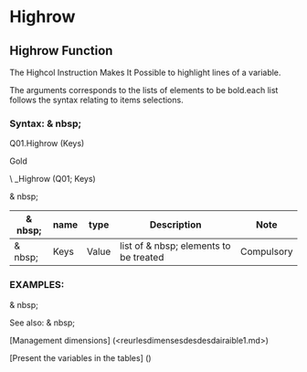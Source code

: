 # Highrow

## Highrow Function

The Highcol Instruction Makes It Possible to highlight lines of a variable.

The arguments corresponds to the lists of elements to be bold.each list follows the syntax relating to items selections.

### Syntax: & nbsp;

Q01.Highrow (Keys)

Gold

\ _Highrow (Q01; Keys)

& nbsp;

| & nbsp; | **name** | **type** | **Description** | **Note** |
| --- | --- | --- | --- | --- |
| & nbsp; | Keys | Value | list of & nbsp; elements to be treated | Compulsory |

### EXAMPLES:

& nbsp;

See also: & nbsp;

[Management dimensions] (<reurlesdimensesdesdesdairaible1.md>)

[Present the variables in the tables] (<PertERDERLESVARIABLE WHILESTAB1.MD>)
